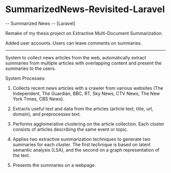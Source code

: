 # SummarizedNews-Revisited-Laravel

-- Summarized News -- [Laravel]

Remake of my thesis project on Extractive Multi-Document Summarization.

Added user accounts. Users can leave comments on summaries.

---------------------------------------------------------------------

System to collect news articles from the web,
automatically extract summaries from multiple articles with overlapping content
and present the summaries to the users.

System Processes:
1. Collects recent news articles with a crawler from various websites (The Independent, The Guardian, BBC, RT, Sky News, CTV News, The New York Times, CBS News).

2. Extracts useful text and data from the articles (article text, title, url, domain), and preprocesses text.

3. Performs agglomerative clustering on the article collection. Each cluster consists of articles describing the same event or topic.

4. Applies two extractive summarization techniques to generate two summaries for each cluster.
The first technique is based on latent semantic analysis (LSA), and the second on a graph representation of the text.

5. Presents the summaries on a webpage.
